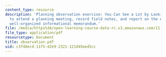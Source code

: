 ```yaml
---
content_type: resource
description: 'Planning observation exercise: You Can See a Lot by Looking. Assignment
  to attend a planning meeting, record field notes, and report on the event in a brief,
  well-organized informational memorandum.'
file: /media/https%3A/open-learning-course-data-rc.s3.amazonaws.com/11-201-gateway-planning-action-fall-2007/c3f48ecd11f5d2e92321121d49aed5cc_observation.pdf
file_type: application/pdf
resourcetype: Document
title: observation.pdf
uid: c3f48ecd-11f5-d2e9-2321-121d49aed5cc
---
```

